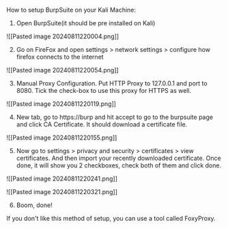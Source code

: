 How to setup BurpSuite on your Kali Machine:

1) Open BurpSuite(it should be pre installed on Kali)

![[Pasted image 20240811220004.png]]

2) Go on FireFox and open settings > network settings > configure how firefox connects to the internet 

![[Pasted image 20240811220054.png]]

3) Manual Proxy Configuration. Put HTTP Proxy to 127.0.0.1 and port to 8080. Tick the check-box to use this proxy for HTTPS as well.

![[Pasted image 20240811220119.png]]

4) New tab, go to https://burp and hit accept to go to the burpsuite page and click CA Certificate. It should download a certificate file. 

![[Pasted image 20240811220155.png]]

5) Now go to settings > privacy and security > certificates > view certificates. And then import your recently downloaded certificate. Once done, it will show you 2 checkboxes, check both of them and click done. 

![[Pasted image 20240811220241.png]]

![[Pasted image 20240811220321.png]]

6) Boom, done!

If you don't like this method of setup, you can use a tool called FoxyProxy.